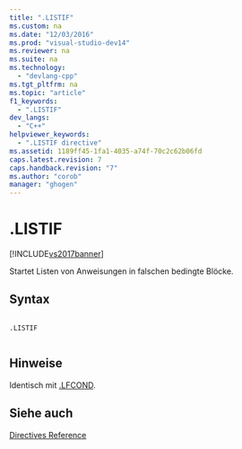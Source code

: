 ```yaml
---
title: ".LISTIF"
ms.custom: na
ms.date: "12/03/2016"
ms.prod: "visual-studio-dev14"
ms.reviewer: na
ms.suite: na
ms.technology: 
  - "devlang-cpp"
ms.tgt_pltfrm: na
ms.topic: "article"
f1_keywords: 
  - ".LISTIF"
dev_langs: 
  - "C++"
helpviewer_keywords: 
  - ".LISTIF directive"
ms.assetid: 1189ff45-1fa1-4035-a74f-70c2c62b06fd
caps.latest.revision: 7
caps.handback.revision: "7"
ms.author: "corob"
manager: "ghogen"
---
```

# .LISTIF
[!INCLUDE[vs2017banner](../../assembler/inline/includes/vs2017banner.md)]

Startet Listen von Anweisungen in falschen bedingte Blöcke.  
  
## Syntax  
  
```  
  
.LISTIF  
  
```  
  
## Hinweise  
 Identisch mit [.LFCOND](../../assembler/masm/dot-lfcond.md).  
  
## Siehe auch  
 [Directives Reference](../../assembler/masm/directives-reference.md)